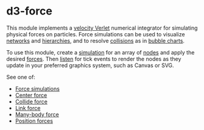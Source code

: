 <script setup>

import ExampleDisjointForce from "./components/ExampleDisjointForce.vue";

</script>

# d3-force

<ExampleDisjointForce />

This module implements a [velocity Verlet](https://en.wikipedia.org/wiki/Verlet_integration) numerical integrator for simulating physical forces on particles. Force simulations can be used to visualize [networks](https://observablehq.com/@d3/force-directed-graph) and [hierarchies](https://observablehq.com/@d3/force-directed-tree), and to resolve [collisions](./d3-force/collide.md) as in [bubble charts](http://www.nytimes.com/interactive/2012/09/06/us/politics/convention-word-counts.html).

<!-- [<img alt="Force-Directed Graph" src="https://raw.githubusercontent.com/d3/d3-force/master/img/graph.png" width="420" height="219">](https://observablehq.com/@d3/force-directed-graph) -->

<!-- [<img alt="Force-Directed Tree" src="https://raw.githubusercontent.com/d3/d3-force/master/img/tree.png" width="420" height="219">](https://observablehq.com/@d3/force-directed-tree) -->

<!-- [<img alt="Collision Detection" src="https://raw.githubusercontent.com/d3/d3-force/master/img/collide.png" width="420" height="219">](https://observablehq.com/@d3/collision-detection) -->

<!-- You can even use it as a rudimentary physics engine, say to simulate cloth: -->

<!-- [<img alt="Force-Directed Lattice" src="https://raw.githubusercontent.com/d3/d3-force/master/img/lattice.png" width="480" height="250">](https://observablehq.com/@d3/force-directed-lattice) -->

To use this module, create a [simulation](./d3-force/simulation.md) for an array of [nodes](./d3-force/simulation.md#simulation_nodes) and apply the desired [forces](./d3-force/simulation.md#simulation_force). Then [listen](./d3-force/simulation.md#simulation_on) for tick events to render the nodes as they update in your preferred graphics system, such as Canvas or SVG.

See one of:

* [Force simulations](./d3-force/simulation.md)
* [Center force](./d3-force/center.md)
* [Collide force](./d3-force/collide.md)
* [Link force](./d3-force/link.md)
* [Many-body force](./d3-force/many-body.md)
* [Position forces](./d3-force/position.md)
